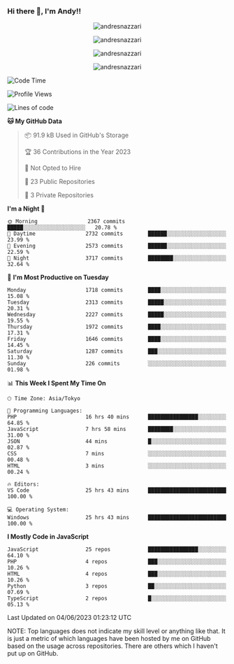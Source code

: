 ### Hi there 👋, I'm Andy!!

<p align="center" >
  <img src="https://github-profile-trophy.vercel.app/?username=AndresNazzari&theme=dracula&column=-1" alt="andresnazzari"/>
</p>

<p align="center">
  <img  src="https://github-readme-stats.vercel.app/api?username=AndresNazzari&count_private=true&show_icons=true&theme=dracula" alt="andresnazzari"/>
</p>
<p align="center">
  <img  src="https://github-readme-stats.vercel.app/api/top-langs/?username=AndresNazzari&layout=compact" alt="andresnazzari"/>
</p>
<p align="center" >
  <img src="https://github-readme-stats.vercel.app/api/wakatime?username=AndresNazzari" alt="andresnazzari"/>
</p>

<!--START_SECTION:waka-->
![Code Time](http://img.shields.io/badge/Code%20Time-556%20hrs%2047%20mins-blue)

![Profile Views](http://img.shields.io/badge/Profile%20Views-0-blue)

![Lines of code](https://img.shields.io/badge/From%20Hello%20World%20I%27ve%20Written-6.2%20million%20lines%20of%20code-blue)

**🐱 My GitHub Data** 

> 📦 91.9 kB Used in GitHub's Storage 
 > 
> 🏆 36 Contributions in the Year 2023
 > 
> 🚫 Not Opted to Hire
 > 
> 📜 23 Public Repositories 
 > 
> 🔑 3 Private Repositories 
 > 
**I'm a Night 🦉** 

```text
🌞 Morning                2367 commits        █████░░░░░░░░░░░░░░░░░░░░   20.78 % 
🌆 Daytime                2732 commits        ██████░░░░░░░░░░░░░░░░░░░   23.99 % 
🌃 Evening                2573 commits        ██████░░░░░░░░░░░░░░░░░░░   22.59 % 
🌙 Night                  3717 commits        ████████░░░░░░░░░░░░░░░░░   32.64 % 
```
📅 **I'm Most Productive on Tuesday** 

```text
Monday                   1718 commits        ████░░░░░░░░░░░░░░░░░░░░░   15.08 % 
Tuesday                  2313 commits        █████░░░░░░░░░░░░░░░░░░░░   20.31 % 
Wednesday                2227 commits        █████░░░░░░░░░░░░░░░░░░░░   19.55 % 
Thursday                 1972 commits        ████░░░░░░░░░░░░░░░░░░░░░   17.31 % 
Friday                   1646 commits        ████░░░░░░░░░░░░░░░░░░░░░   14.45 % 
Saturday                 1287 commits        ███░░░░░░░░░░░░░░░░░░░░░░   11.30 % 
Sunday                   226 commits         ░░░░░░░░░░░░░░░░░░░░░░░░░   01.98 % 
```


📊 **This Week I Spent My Time On** 

```text
🕑︎ Time Zone: Asia/Tokyo

💬 Programming Languages: 
PHP                      16 hrs 40 mins      ████████████████░░░░░░░░░   64.85 % 
JavaScript               7 hrs 58 mins       ████████░░░░░░░░░░░░░░░░░   31.00 % 
JSON                     44 mins             █░░░░░░░░░░░░░░░░░░░░░░░░   02.87 % 
CSS                      7 mins              ░░░░░░░░░░░░░░░░░░░░░░░░░   00.48 % 
HTML                     3 mins              ░░░░░░░░░░░░░░░░░░░░░░░░░   00.24 % 

🔥 Editors: 
VS Code                  25 hrs 43 mins      █████████████████████████   100.00 % 

💻 Operating System: 
Windows                  25 hrs 43 mins      █████████████████████████   100.00 % 
```

**I Mostly Code in JavaScript** 

```text
JavaScript               25 repos            ████████████████░░░░░░░░░   64.10 % 
PHP                      4 repos             ███░░░░░░░░░░░░░░░░░░░░░░   10.26 % 
HTML                     4 repos             ███░░░░░░░░░░░░░░░░░░░░░░   10.26 % 
Python                   3 repos             ██░░░░░░░░░░░░░░░░░░░░░░░   07.69 % 
TypeScript               2 repos             █░░░░░░░░░░░░░░░░░░░░░░░░   05.13 % 
```




 Last Updated on 04/06/2023 01:23:12 UTC
<!--END_SECTION:waka-->

NOTE: Top languages does not indicate my skill level or anything like that. It is just a metric of which languages have been hosted by me on GitHub based on the usage across repositories. There are others which I haven't put up on GitHub.

<!-- Here are some ideas to get you started:

-   🔭 I’m currently working on ...
-   🌱 I’m currently learning ...
-   👯 I’m looking to collaborate on ...
-   🤔 I’m looking for help with ...
-   💬 Ask me about ...
-   📫 How to reach me: ...
-   😄 Pronouns: ...
-   ⚡ Fun fact: ... -->
